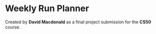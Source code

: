# Weekly Run Planner
Created by **David Macdonald** as a final project submission for the **CS50** course.
